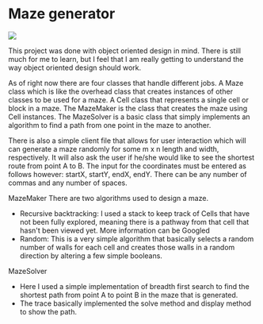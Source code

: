 # Maze generator

<a href="https://codeclimate.com/github/ctakahashi/maze"><img src="https://codeclimate.com/github/ctakahashi/maze/badges/gpa.svg" /></a>

This project was done with object oriented design in mind. There is still much for me to learn,
but I feel that I am really getting to understand the way object oriented design should work.

As of right now there are four classes that handle different jobs. A Maze class which is like the overhead class that creates instances
of other classes to be used for a maze. A Cell class that represents a single cell or block in a maze. The MazeMaker is the class that
creates the maze using Cell instances. The MazeSolver is a basic class that simply implements an algorithm to find a path from one point
in the maze to another.

There is also a simple client file that allows for user interaction which will can generate a maze randomly for some m x n length and width,
respectively. It will also ask the user if he/she would like to see the shortest route from point A to B. The input for the coordinates must
be entered as follows however: startX, startY, endX, endY. There can be any number of commas and any number of spaces.

MazeMaker
There are two algorithms used to design a maze.
- Recursive backtracking: I used a stack to keep track of Cells that have not been fully explored, meaning there is a pathway from that
cell that hasn't been viewed yet. More information can be Googled
- Random: This is a very simple algorithm that basically selects a random number of walls for each cell and creates those walls in
a random direction by altering a few simple booleans.

MazeSolver
- Here I used a simple implementation of breadth first search to find the shortest path from point A to point B in the maze that is generated.
- The trace basically implemented the solve method and display method to show the path.

